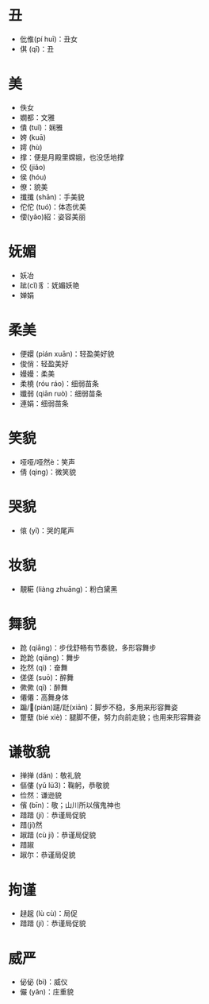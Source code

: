 # 丑
* 仳倠(pí huī)：丑女
* 倛 (qī)：丑
# 美
* 佚女
* 嫺都：文雅
* 僓 (tuǐ)：娴雅
* 姱 (kuā)
* 嫮 (hù)
* 撑：便是月殿里嫦娥，也没恁地撑
* 佼 (jiǎo)
* 侯 (hóu)
* 僚：貌美
* 攕攕 (shān)：手美貌
* 佗佗 (tuó)：体态优美
* 偠(yǎo)紹：姿容美丽

# 妩媚
* 妖冶
* 跐(cǐ)豸：妩媚妖艳
* 婵娟

# 柔美
* 便嬛 (pián xuān)：轻盈美好貌
* 俊俏：轻盈美好
* 嫚嫚：柔美
* 柔橈 (róu ráo)：细弱苗条
* 孅弱 (qiān ruò)：细弱苗条
* 連娟：细弱苗条

# 笑貌
* 哑哑/哑然è：笑声
* 倩 (qìng)：微笑貌
# 哭貌
* 偯 (yǐ)：哭的尾声

# 妆貌
* 靚糚 (liàng zhuāng)：粉白黛黑
# 舞貌
* 跄 (qiāng)：步伐舒畅有节奏貌，多形容舞步
* 跄跄 (qiāng)：舞步
* 扢然 (qì)：奋舞
* 傞傞 (suō)：醉舞
* 僛僛 (qī)：醉舞
* 僊僊：高舞身体
* 蹁/𨇱(pián)躚/跹(xiān)：脚步不稳，多用来形容舞姿
* 蹩躠 (bié xiè)：腿脚不便，努力向前走貌；也用来形容舞姿
# 谦敬貌
* 掸掸 (dǎn)：敬礼貌
* 傴僂 (yǔ lü3)：鞠躬，恭敬貌
* 俭然：谦逊貌
* 儐 (bīn)：敬；山川所以儐鬼神也
* 踖踖 (jí)：恭谨局促貌
* 踖(jí)然
* 踧踖 (cù jí)：恭谨局促貌
* 踖踧
* 踧尔：恭谨局促貌
# 拘谨
* 趢趗 (lù cù)：局促
* 踖踖 (jí)：恭谨局促貌
# 威严
* 佖佖 (bì)：威仪
* 儼 (yǎn)：庄重貌